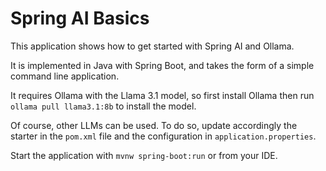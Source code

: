 # Spring AI Basics

This application shows how to get started with Spring AI and Ollama.

It is implemented in Java with Spring Boot, and takes the form of a simple command line application.

It requires Ollama with the Llama 3.1 model, so first install Ollama then run `ollama pull llama3.1:8b`
to install the model.

Of course, other LLMs can be used. To do so, update accordingly the starter in the `pom.xml` file
and the configuration in `application.properties`.

Start the application with `mvnw spring-boot:run` or from your IDE.
